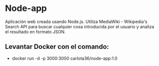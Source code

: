 # Node-app

Aplicación web creada usando Node.js. Utiliza MediaWiki - Wikipedia's Search API para buscar cualquier cosa introducida por el usuario y analiza el resultado en formato JSON. 

## Levantar Docker con el comando:

- docker run -d -p 3000:3000 carlota36/node-app:1.0
